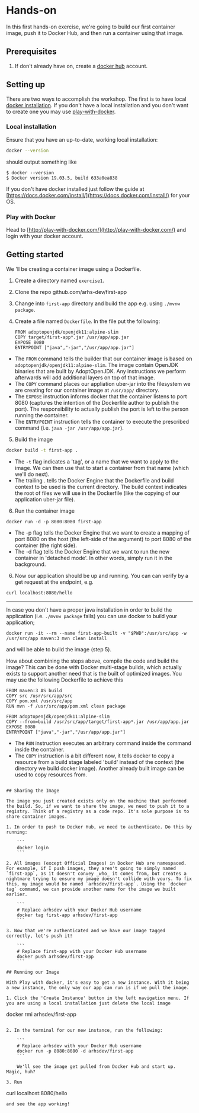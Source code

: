 # Hands-on
In this first hands-on exercise, we're going to build our first container image, push it to Docker Hub, and then run a container using that image.

## Prerequisites
1. If don't already have on, create a [docker hub](https://hub.docker.com/) account. 

## Setting up  
There are two ways to accomplish the workshop. The first is to have local [docker installation](https://docs.docker.com/v17.09/engine/installation/). If you don't have a local installation and you don't want to create one you may use [play-with-docker](http://play-with-docker.com/).

### Local installation
Ensure that you have an up-to-date, working local installation:

```bash
docker --version
```
should output something like 

```
$ docker --version 
$ Docker version 19.03.5, build 633a0ea838
```
If you don't have docker installed just follow the guide at [https://docs.docker.com/install/](https://docs.docker.com/install/) for your OS. 

### Play with Docker
Head to [http://play-with-docker.com/](http://play-with-docker.com/) and login with your docker account.

## Getting started
We 'll be creating a container image using a Dockerfile.

1. Create a directory named `exercise1`.
2. Clone the repo github.com/arhs-dev/first-app
3. Change into `first-app` directory and build the app e.g. using `./mvnw package`.
4. Create a file named `Dockerfile`. In the file put the following:

	```
	FROM adoptopenjdk/openjdk11:alpine-slim
	COPY target/first-app*.jar /usr/app/app.jar
	EXPOSE 8080
	ENTRYPOINT ["java","-jar","/usr/app/app.jar"]
	```
	
  - The `FROM` command tells the builder that our container image is based on `adoptopenjdk/openjdk11:alpine-slim`. The image contain OpenJDK binaries that are built by AdoptOpenJDK. Any instructions we perform afterwards will add additional layers on top of that image. 
  - The `COPY` command places our appliation uber-jar into the filesystem we are creating for our container image at `/usr/app/` directory.
  - The `EXPOSE` instruction informs docker that the container listens to port 8080 (captures the intention of the Dockerfile author to publish the port). The responsibility to actually publish the port is left to the person running the container.
  - The `ENTRYPOINT` instruction tells the container to execute the prescribed command (i.e. `java -jar /usr/app/app.jar`).  

5. Build the image
```sh
docker build -t first-app .
```

  - The `-t` flag indicates a 'tag', or a name that we want to apply to the image. We can then use that to start a container from that name (which we'll do next).
  -  The trailing . tells the Docker Engine that the Dockerfile and build context to be used is the current directory. The build context indicates the root of files we will use in the Dockerfile (like the copying of our application uber-jar file).

6. Run the container image
```
docker run -d -p 8080:8080 first-app
``` 

  - The -p flag tells the Docker Engine that we want to create a mapping of port 8080 on the host (the left-side of the argument) to port 8080 of the container (the right side).
  - The -d flag tells the Docker Engine that we want to run the new container in 'detached mode'. In other words, simply run it in the background.
  
6. Now our application should be up and running. You can can verify by a get request at the endpoint, e.g. 
```bash
curl localhost:8080/hello
```

---
In case you don't have a proper java installation in order to build the application (i.e. `./mvnw package` fails) you can use docker to build your application;
```
docker run -it --rm --name first-app-built -v "$PWD":/usr/src/app -w /usr/src/app maven:3 mvn clean install
```
and will be able to build the image (step 5).

How about combining the steps above, compile the code and build the image? This can be done with Docker multi-stage builds, which actually exists to support another need that is the built of optimized images. You may use the following Dockerfile to achieve this
```
FROM maven:3 AS build
COPY src /usr/src/app/src
COPY pom.xml /usr/src/app
RUN mvn -f /usr/src/app/pom.xml clean package

FROM adoptopenjdk/openjdk11:alpine-slim
COPY --from=build /usr/src/app/target/first-app*.jar /usr/app/app.jar
EXPOSE 8080
ENTRYPOINT ["java","-jar","/usr/app/app.jar"]
```
  - The `RUN` instruction executes an arbitrary command inside the command inside the container.
  - The `COPY` instruction is a bit different now, it tells docker to copy a resource from a build stage labeled 'build' instead of the context (the directory we build docker image). Another already built image can be used to copy resources from.
``` 

## Sharing the Image

The image you just created exists only on the machine that performed the build. So, if we want to share the image, we need to push it to a registry. Think of a registry as a code repo. It's sole purpose is to share container images.

1. In order to push to Docker Hub, we need to authenticate. Do this by running:

    ```
    docker login
    ```

2. All images (except Official Images) in Docker Hub are namespaced. For example, if I push images, they aren't going to simply named `first-app`, as it doesn't convey _who_ it comes from, but creates a nightmare trying to ensure my image doesn't collide with yours. To fix this, my image would be named `arhsdev/first-app`. Using the `docker tag` command, we can provide another name for the image we built earlier.

    ```
    # Replace arhsdev with your Docker Hub username
    docker tag first-app arhsdev/first-app
    ```

3. Now that we're authenticated and we have our image tagged correctly, let's push it!

    ```
    # Replace first-app with your Docker Hub username
    docker push arhsdev/first-app
    ```

## Running our Image

With Play with docker, it's easy to get a new instance. With it being a new instance, the only way our app can run is if we pull the image.

1. Click the 'Create Instance' button in the left navigation menu. If you are using a local installation just delete the local image

```
docker rmi arhsdev/first-app
```

2. In the terminal for our new instance, run the following:

    ```
    # Replace arhsdev with your Docker Hub username
    docker run -p 8080:8080 -d arhsdev/first-app
    ```

    We'll see the image get pulled from Docker Hub and start up. Magic, huh?

3. Run 
```
curl localhost:8080/hello
```
and see the app working!

